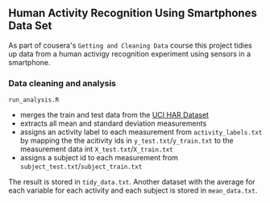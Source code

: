 ## Human Activity Recognition Using Smartphones Data Set 

As part of cousera's `Getting and Cleaning Data` course this project tidies up data from
a human activigy recognition experiment using sensors in a smartphone.

### Data cleaning and analysis

`run_analysis.R` 
* merges the train and test data from the [UCI HAR Dataset](http://archive.ics.uci.edu/ml/datasets/Human+Activity+Recognition+Using+Smartphones)
* extracts all mean and standard deviation measurements
* assigns an activity label to each measurement from `activity_labels.txt` by mapping the the acitivity ids in `y_test.txt`/`y_train.txt` to the measurement data int `X_test.txt`/`X_train.txt`
* assigns a subject id to each measurement from `subject_test.txt`/`subject_train.txt`

The result is stored in `tidy_data.txt`. Another dataset with the average for
each variable for each activity and each subject is stored in `mean_data.txt`.
